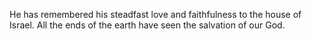 He has remembered his steadfast love and faithfulness to the house of Israel. All the ends of the earth have seen the salvation of our God.

